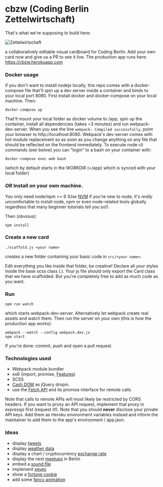 # cbzw (Coding Berlin Zettelwirtschaft)

That's what we're supposing to build here:

![Zettelwirtschaft](http://blogs.plos.org/thestudentblog/files/2015/07/5141328136_16d8f73ee7_b-1024x680.jpg)

a collaboratively editable visual cardboard for Coding Berlin. Add your own card now and give us a PR to see it live. The production app runs here: https://cbzw.herokuapp.com

### Docker usage

if you don't want to install nodejs locally, this repo comes with a docker-compose file that'll spin up a dev server inside a container and binds to your local port 8080. First install docker and docker-compose on your local machine. Then:

    docker-compose up 

That'll mount your local folder as docker volume to /app, spin up the container, install all dependencies (takes ~3 minutes) and run webpack-dev-server. When you see the line `webpack: Compiled successfully`, point your browser to http://localhost:8080. Webpack's dev-server comes with hot module replacement so as soon as you change anything on any file that should be reflected on the frontend immediately. To execute node cli commands (see below) you can "login" to a bash on your container with:

    docker-compose exec web bash

(which by default starts in the WORKDIR (=/app) which is synced with your local folder)

### _OR_ Install on your own machine.

You only need node/npm >= 6 (Use [NVM](https://github.com/creationix/nvm) if you're new to node, it's *really* uncomfortable to install node, npm or even node-related tools globally regardless that many beginner tutorials tell you so!). 

Then (obvious):

    npm install

### Create a new card

    ./scaffold.js <your name>

creates a new folder containing your basic code in `src/<your name>`.

Edit everything you like inside that folder, be creative! Declare all your
styles inside the base scss class (.<your-name>). Your js file should only
export the Card class that we have scaffolded. But you're completely free to add
as much code as you want.

### Run
    npm run watch

which starts webpack-dev-server. Alternatively let webpack create real assets and watch them. Then run the server on your own (this is how the production app works):

```
webpack --watch --config webpack.dev.js
npm start
```

If you're done: commit, push and open a pull request.

### Technologies used

* Webpack module bundler
* es6 (import, promise, [Features](http://es6-features.org/))
* SCSS
* [Cash DOM](https://github.com/kenwheeler/cash/) as jQuery dropin. 
* use the [Fetch API](https://developer.mozilla.org/en-US/docs/Web/API/Fetch_API) and its promise interface for remote calls

Note that calls to remote APIs will most likely be restricted by CORS headers.
If you want to proxy an API request, implement that proxy in expressjs first (request it!).
Note that you should **never** disclose your private API keys. Add them as Heroku environment
variables instead and inform the maintainer to add them to the app's environment / app.json.

### Ideas
* display [tweets](https://dev.twitter.com/web/embedded-timelines)
* display [weather data](http://www.openweathermap.com/appid)
* display a chart / cryptocurrency [exchange rate](https://www.coindesk.com/api/)
* display the next [meetups](https://www.meetup.com/meetup_api/) in Berlin
* embed a [sound file](https://developers.soundcloud.com/docs/api/html5-widget#playground)
* implement [xeyes](https://stackoverflow.com/questions/14835722/eyes-follow-mouse-cursor-mootools-jquery)
* show a [fortune cookie](http://fortunecookieapi.herokuapp.com/)
* add some [fancy animation](https://developer.mozilla.org/en-US/docs/Web/API/Web_Animations_API/Using_the_Web_Animations_API)
